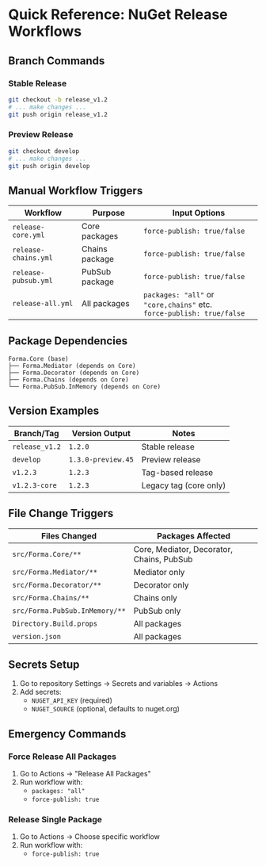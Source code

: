 # Quick Reference: NuGet Release Workflows

## Branch Commands

### Stable Release
```bash
git checkout -b release_v1.2
# ... make changes ...
git push origin release_v1.2
```

### Preview Release  
```bash
git checkout develop
# ... make changes ...
git push origin develop
```

## Manual Workflow Triggers

| Workflow | Purpose | Input Options |
|----------|---------|---------------|
| `release-core.yml` | Core packages | `force-publish: true/false` |
| `release-chains.yml` | Chains package | `force-publish: true/false` |
| `release-pubsub.yml` | PubSub package | `force-publish: true/false` |
| `release-all.yml` | All packages | `packages: "all"` or `"core,chains"` etc.<br>`force-publish: true/false` |

## Package Dependencies

```
Forma.Core (base)
├── Forma.Mediator (depends on Core)
├── Forma.Decorator (depends on Core)
├── Forma.Chains (depends on Core)
└── Forma.PubSub.InMemory (depends on Core)
```

## Version Examples

| Branch/Tag | Version Output | Notes |
|------------|----------------|-------|
| `release_v1.2` | `1.2.0` | Stable release |
| `develop` | `1.3.0-preview.45` | Preview release |
| `v1.2.3` | `1.2.3` | Tag-based release |
| `v1.2.3-core` | `1.2.3` | Legacy tag (core only) |

## File Change Triggers

| Files Changed | Packages Affected |
|---------------|-------------------|
| `src/Forma.Core/**` | Core, Mediator, Decorator, Chains, PubSub |
| `src/Forma.Mediator/**` | Mediator only |
| `src/Forma.Decorator/**` | Decorator only |
| `src/Forma.Chains/**` | Chains only |
| `src/Forma.PubSub.InMemory/**` | PubSub only |
| `Directory.Build.props` | All packages |
| `version.json` | All packages |

## Secrets Setup

1. Go to repository Settings → Secrets and variables → Actions
2. Add secrets:
   - `NUGET_API_KEY` (required)
   - `NUGET_SOURCE` (optional, defaults to nuget.org)

## Emergency Commands

### Force Release All Packages
1. Go to Actions → "Release All Packages"
2. Run workflow with:
   - `packages: "all"`
   - `force-publish: true`

### Release Single Package
1. Go to Actions → Choose specific workflow
2. Run workflow with:
   - `force-publish: true`